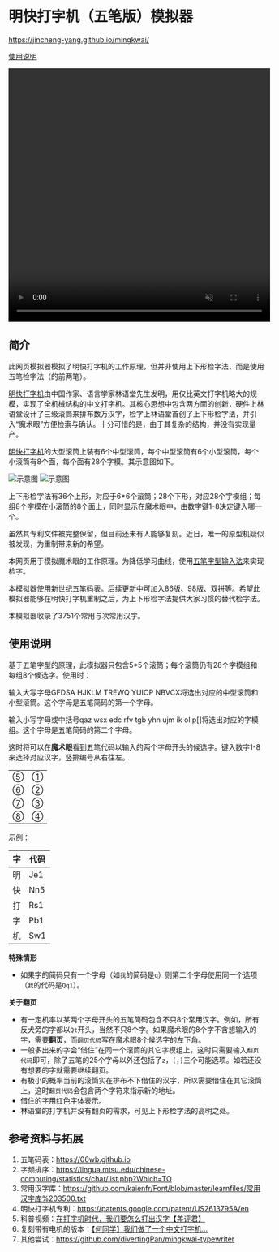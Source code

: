 # 明快打字机（五笔版）模拟器

https://jincheng-yang.github.io/mingkwai/

[使用说明](#使用说明)

<video width="516px" height="500px" autoplay loop muted>
    <source src="assets/recording.mp4" type="video/mp4">
</video>

## 简介

此网页模拟器模拟了明快打字机的工作原理，但并非使用上下形检字法，而是使用五笔检字法（的前两笔）。

[明快打字机](https://zh.wikipedia.org/zh-cn/中文打字機#明快)由中国作家、语言学家林语堂先生发明，用仅比英文打字机略大的规模，实现了全机械结构的中文打字机。其核心思想中包含两方面的创新，硬件上林语堂设计了三级滚筒来排布数万汉字，检字上林语堂首创了上下形检字法，并引入“魔术眼”方便检索与确认。十分可惜的是，由于其复杂的结构，并没有实现量产。

[明快打字机](https://zh.wikipedia.org/zh-cn/中文打字機#明快)的大型滚筒上装有6个中型滚筒，每个中型滚筒有6个小型滚筒，每个小滚筒有8个面，每个面有28个字模。其示意图如下。

![示意图](https://patentimages.storage.googleapis.com/bb/a7/73/382a607a306f76/US2613795-drawings-page-2.png)
![示意图](https://patentimages.storage.googleapis.com/b8/04/1b/12e0e4efaa7998/US2613795-drawings-page-3.png)

上下形检字法有36个上形，对应于6*6个滚筒；28个下形，对应28个字模组；每组8个字模在小滚筒的8个面上，同时显示在魔术眼中，由数字键1-8决定键入哪一个。

虽然其专利文件被完整保留，但目前还未有人能够复刻。近日，唯一的原型机疑似被发现，为重制带来新的希望。

本网页用于模拟魔术眼的工作原理。为降低学习曲线，使用[五笔字型输入法](https://zh.wikipedia.org/wiki/五笔字型输入法#新世纪版)来实现检字。

本模拟器使用新世纪五笔码表。后续更新中可加入86版、98版、双拼等。希望此模拟器能够在明快打字机重制之后，为上下形检字法提供大家习惯的替代检字法。

本模拟器收录了3751个常用与次常用汉字。

## 使用说明

基于五笔字型的原理，此模拟器只包含5*5个滚筒；每个滚筒仍有28个字模组和每组8个候选字。使用时：

输入大写字母GFDSA HJKLM TREWQ YUIOP NBVCX将选出对应的中型滚筒和小型滚筒。这个字母是五笔简码的第一个字母。

输入小写字母或中括号qaz wsx edc rfv tgb yhn ujm ik ol p[]将选出对应的字模组。这个字母是五笔简码的第二个字母。

这时将可以在**魔术眼**看到五笔代码以输入的两个字母开头的候选字。键入数字1-8来选择对应汉字，竖排编号从右往左。

|||
|--|--|
|⑤|①|
|⑥|②|
|⑦|③|
|⑧|④|

示例：

|字|代码|
|--|---|
|明|Je1|
|快|Nn5|
|打|Rs1|
|字|Pb1|
|机|Sw1|


**特殊情形**

* 如果字的简码只有一个字母（如`我`的简码是`q`）则第二个字母使用同一个选项（`我`的代码是`Qq1`）。

**关于翻页**

* 有一定机率以某两个字母开头的五笔简码包含不只8个常用汉字。例如，所有反犬旁的字都以`Qt`开头，当然不只8个字。如果魔术眼的8个字不含想输入的字，需要**翻页**，而`翻页代码`写在魔术眼8个候选字的左下角。
* 一般多出来的字会“借住”在同一个滚筒的其它字模组上，这时只需要输入`翻页代码`即可，除了五笔的25个字母以外还包括了`z`，`[`，`]`三个可能选项。如若还没有想要的字就需要继续翻页。
* 有极小的概率当前的滚筒实在排布不下借住的汉字，所以需要借住在其它滚筒上，这时`翻页代码`会包含两个字符来指示新的地址。
* 借住的字用红色字体表示。
* 林语堂的打字机并没有翻页的需求，可见上下形检字法的高明之处。

## 参考资料与拓展

1. 五笔码表：https://06wb.github.io
2. 字频排序：https://lingua.mtsu.edu/chinese-computing/statistics/char/list.php?Which=TO
3. 常用汉字库：https://github.com/kaienfr/Font/blob/master/learnfiles/常用汉字库%203500.txt
4. 明快打字机专利：https://patents.google.com/patent/US2613795A/en
5. 科普视频：[在打字机时代，我们要怎么打出汉字【差评君】](https://www.bilibili.com/video/BV1eM4y1w7JF/)
6. 复刻带有电机的版本：[【何同学】我们做了一个中文打字机...](https://www.youtube.com/watch?v=yNoWMaOyWHY)
7. 其他尝试：https://github.com/divertingPan/mingkwai-typewriter
